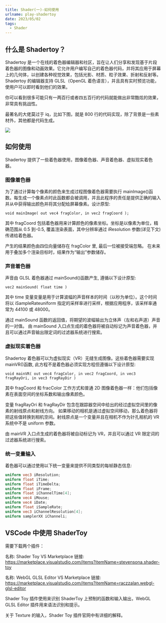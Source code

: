 ```yaml
---
title: Shader(一)-如何使用
urlname: play-shadertoy
date: 2023/05/02
tags:
  - Shader
---
```


## 什么是 Shadertoy？

Shadertoy 是一个在线的着色器编辑器和社区，旨在让人们分享和发现基于片段着色器的图像和动画效果。它允许用户编写自己的着色器代码，并将其应用于屏幕上的几何体，以创建各种视觉效果，包括光影、材质、粒子效果、折射和反射等。Shadertoy 的编辑器支持 GLSL（OpenGL 着色语言），并且具有实时预览功能，使用户可以即时看到他们的效果。

你可以看到很多可能只有一两百行或者四五百行的代码就能做出非常酷炫的效果，非常具有挑战性。

最著名的大佬莫过于 iq，比如下图，就是 800 行的代码实现，除了背景是一些素材外，其他都是代码生成。

![](images/opengl/shadertoy_demo.png)

## 如何使用

Shadertoy 提供了一些着色器使用，图像着色器、声音着色器、虚拟现实着色器。

### 图像着色器

为了通过计算每个像素的颜色来生成过程图像着色器需要执行 mainImage()函数。每生成一个像素点时此函数都会被调用，并且此程序的责任是提供正确的输入并从中获得输出颜色并将其分配给屏幕像素。设计原型:

`void mainImage( out vec4 fragColor, in vec2 fragCoord );`

其中 fragCoord 包括着色器用来计算颜色的像素坐标。坐标是以像素为单位，精确范围从 0.5 到-0.5, 覆盖渲染表面，其中分辨率通过 iResolution 参数(详见下文)传递给着色器。

产生的结果颜色由四位向量储存在 fragColor 里, 最后一位被接受端忽略。 在未来用于叠加多个渲染目标时，结果作为“输出”参数储存。

### 声音着色器

声音由 GLSL 着色器通过 mainSound()函数产生, 遵循以下设计原型:

`vec2 mainSound( float time )`

其中 time 变量变量是用于计算波幅的声音样本的时间（以秒为单位）。这个时间将以 iSampleRateuniform 指定的采样率进行采样，根据应用程序，该采样率通常为 44100 或 48000。

通过 mainSound 函数的返回值，将期望的波幅输出为立体声（左和右声道）声音的一对值。
由 mainSound 入口点生成的着色器将被自动标记为声音着色器，并且可以通过声音输出限定词的过滤器系统进行搜索。

### 虚拟现实着色器

Shadertoy 着色器可以为虚拟现实（VR）无缝生成图像。这些着色器需要实现 mainVR()函数, 此方程不是着色器必须实现方程但遵循以下设计原型:

`void mainVR( out vec4 fragColor, in vec2 fragCoord, in vec3 fragRayOri, in vec3 fragRayDir )`

其中 fragCoord 和 fracColor 工作方式和普通 2D 图像着色器一样：他们包括像素在表面空间的坐标系数和输出像素颜色。

变量 fragRayOri 和 fragRayDir 包含在跟踪器空间中给出的经过虚拟空间里的像素的射线原点和射线方向。 如果移动的相机是通过虚拟空间移动，那么着色器将把这些值转换到相机空间。射线原点是一个变量并且在相机不作为针孔相机的 VR 系统中不是 uniform 参数。

由 mainVR 入口点生成的着色器将被自动标记为 VR，并且可以通过 VR 限定词的过滤器系统进行搜索。

### 统一变量输入

着色器可以通过使用以下统一变量来提供不同类型的每帧静态信息:

```glsl
uniform vec3 iResolution;
uniform float iTime;
uniform float iTimeDelta;
uniform float iFrame;
uniform float iChannelTime[4];
uniform vec4 iMouse;
uniform vec4 iDate;
uniform float iSampleRate;
uniform vec3 iChannelResolution[4];
uniform samplerXX iChanneli;
```

## VSCode 中使用 ShaderToy

需要下载两个插件：

名称: Shader Toy
VS Marketplace 链接: https://marketplace.visualstudio.com/items?itemName=stevensona.shader-toy

名称: WebGL GLSL Editor
VS Marketplace 链接: https://marketplace.visualstudio.com/items?itemName=raczzalan.webgl-glsl-editor

Shader Toy 插件使用来识别 ShaderToy 上预制的函数和输入输出，WebGL GLSL Editor 插件用来语法识别和提示。

关于 Texture 的输入，Shader Toy 插件官网中有详细的解释。
